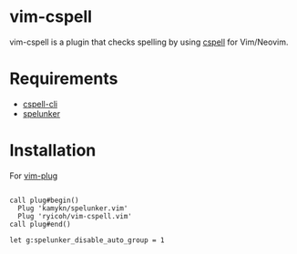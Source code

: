 # vim-cspell

vim-cspell is a plugin that checks spelling by using [cspell](https://cspell.org) for Vim/Neovim.

# Requirements

* [cspell-cli](https://cspell.org/docs/installation)
* [spelunker](https://github.com/kamykn/spelunker.vim)

# Installation

For [vim-plug](https://github.com/junegunn/vim-plug)
```vimscript

call plug#begin()
  Plug 'kamykn/spelunker.vim'
  Plug 'ryicoh/vim-cspell.vim'
call plug#end()

let g:spelunker_disable_auto_group = 1
```
